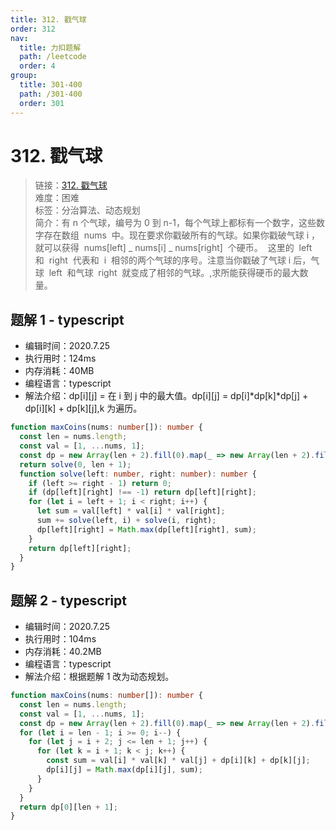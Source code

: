 ```yaml
---
title: 312. 戳气球
order: 312
nav:
  title: 力扣题解
  path: /leetcode
  order: 4
group:
  title: 301-400
  path: /301-400
  order: 301
---
```


# 312. 戳气球

> 链接：[312. 戳气球](https://leetcode-cn.com/problems/burst-balloons/)  
> 难度：困难  
> 标签：分治算法、动态规划  
> 简介：有 n 个气球，编号为 0 到 n-1，每个气球上都标有一个数字，这些数字存在数组  nums  中。现在要求你戳破所有的气球。如果你戳破气球 i ，就可以获得  nums[left] _ nums[i] _ nums[right]  个硬币。  这里的  left  和  right  代表和  i  相邻的两个气球的序号。注意当你戳破了气球 i 后，气球  left  和气球  right  就变成了相邻的气球。,求所能获得硬币的最大数量。

## 题解 1 - typescript

- 编辑时间：2020.7.25
- 执行用时：124ms
- 内存消耗：40MB
- 编程语言：typescript
- 解法介绍：dp[i][j] = 在 i 到 j 中的最大值。dp[i][j] = dp[i]*dp[k]*dp[j] + dp[i][k] + dp[k][j],k 为遍历。

```typescript
function maxCoins(nums: number[]): number {
  const len = nums.length;
  const val = [1, ...nums, 1];
  const dp = new Array(len + 2).fill(0).map(_ => new Array(len + 2).fill(-1));
  return solve(0, len + 1);
  function solve(left: number, right: number): number {
    if (left >= right - 1) return 0;
    if (dp[left][right] !== -1) return dp[left][right];
    for (let i = left + 1; i < right; i++) {
      let sum = val[left] * val[i] * val[right];
      sum += solve(left, i) + solve(i, right);
      dp[left][right] = Math.max(dp[left][right], sum);
    }
    return dp[left][right];
  }
}
```

## 题解 2 - typescript

- 编辑时间：2020.7.25
- 执行用时：104ms
- 内存消耗：40.2MB
- 编程语言：typescript
- 解法介绍：根据题解 1 改为动态规划。

```typescript
function maxCoins(nums: number[]): number {
  const len = nums.length;
  const val = [1, ...nums, 1];
  const dp = new Array(len + 2).fill(0).map(_ => new Array(len + 2).fill(0));
  for (let i = len - 1; i >= 0; i--) {
    for (let j = i + 2; j <= len + 1; j++) {
      for (let k = i + 1; k < j; k++) {
        const sum = val[i] * val[k] * val[j] + dp[i][k] + dp[k][j];
        dp[i][j] = Math.max(dp[i][j], sum);
      }
    }
  }
  return dp[0][len + 1];
}
```
